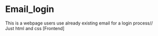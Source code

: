 # Email_login
This is a webpage users use already existing email for a login process// Just html and css [Frontend]
